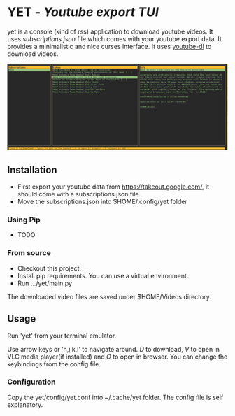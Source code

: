 # YET - _Youtube export TUI_

yet is a console (kind of rss) application to download youtube videos. It uses _subscriptions.json_ file which comes with your youtube export data. It provides a minimalistic and nice curses interface. It uses [youtube-dl](https://github.com/ytdl-org/youtube-dl#output-template) to download videos.

![](./docs/preview.jpg)

## Installation

- First export your youtube data from https://takeout.google.com/, it should come with a subscriptions.json file.
- Move the subscriptions.json into $HOME/.config/yet folder

### Using Pip

- TODO

### From source

- Checkout this project.
- Install pip requirements. You can use a virtual environment.
- Run .../yet/main.py

The downloaded video files are saved under $HOME/Videos directory.

## Usage

Run 'yet' from your terminal emulator.

Use arrow keys or 'h,j,k,l' to navigate around.
_D_ to download, _V_ to open in VLC media player(if installed) and _O_ to open in browser. You can change the keybindings from the config file.

### Configuration

Copy the yet/config/yet.conf into ~/.cache/yet folder. The config file is self explanatory.
